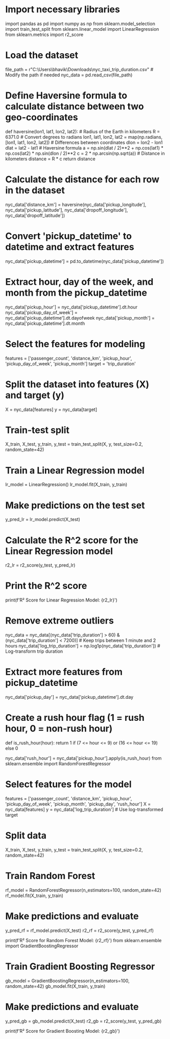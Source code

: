 # Import necessary libraries
import pandas as pd
import numpy as np
from sklearn.model_selection import train_test_split
from sklearn.linear_model import LinearRegression
from sklearn.metrics import r2_score

# Load the dataset
file_path = r"C:\Users\bhavik\Downloads\nyc_taxi_trip_duration.csv"  # Modify the path if needed
nyc_data = pd.read_csv(file_path)

# Define Haversine formula to calculate distance between two geo-coordinates
def haversine(lon1, lat1, lon2, lat2):
    # Radius of the Earth in kilometers
    R = 6371.0
    # Convert degrees to radians
    lon1, lat1, lon2, lat2 = map(np.radians, [lon1, lat1, lon2, lat2])
    # Differences between coordinates
    dlon = lon2 - lon1
    dlat = lat2 - lat1
    # Haversine formula
    a = np.sin(dlat / 2)**2 + np.cos(lat1) * np.cos(lat2) * np.sin(dlon / 2)**2
    c = 2 * np.arcsin(np.sqrt(a))
    # Distance in kilometers
    distance = R * c
    return distance

# Calculate the distance for each row in the dataset
nyc_data['distance_km'] = haversine(nyc_data['pickup_longitude'], nyc_data['pickup_latitude'],
                                    nyc_data['dropoff_longitude'], nyc_data['dropoff_latitude'])

# Convert 'pickup_datetime' to datetime and extract features
nyc_data['pickup_datetime'] = pd.to_datetime(nyc_data['pickup_datetime'])

# Extract hour, day of the week, and month from the pickup_datetime
nyc_data['pickup_hour'] = nyc_data['pickup_datetime'].dt.hour
nyc_data['pickup_day_of_week'] = nyc_data['pickup_datetime'].dt.dayofweek
nyc_data['pickup_month'] = nyc_data['pickup_datetime'].dt.month

# Select the features for modeling
features = ['passenger_count', 'distance_km', 'pickup_hour', 'pickup_day_of_week', 'pickup_month']
target = 'trip_duration'

# Split the dataset into features (X) and target (y)
X = nyc_data[features]
y = nyc_data[target]

# Train-test split
X_train, X_test, y_train, y_test = train_test_split(X, y, test_size=0.2, random_state=42)

# Train a Linear Regression model
lr_model = LinearRegression()
lr_model.fit(X_train, y_train)

# Make predictions on the test set
y_pred_lr = lr_model.predict(X_test)

# Calculate the R^2 score for the Linear Regression model
r2_lr = r2_score(y_test, y_pred_lr)

# Print the R^2 score
print(f'R² Score for Linear Regression Model: {r2_lr}')
# Remove extreme outliers
nyc_data = nyc_data[(nyc_data['trip_duration'] > 60) & (nyc_data['trip_duration'] < 7200)]  # Keep trips between 1 minute and 2 hours
nyc_data['log_trip_duration'] = np.log1p(nyc_data['trip_duration'])  # Log-transform trip duration
# Extract more features from pickup_datetime
nyc_data['pickup_day'] = nyc_data['pickup_datetime'].dt.day

# Create a rush hour flag (1 = rush hour, 0 = non-rush hour)
def is_rush_hour(hour):
    return 1 if (7 <= hour <= 9) or (16 <= hour <= 19) else 0

nyc_data['rush_hour'] = nyc_data['pickup_hour'].apply(is_rush_hour)
from sklearn.ensemble import RandomForestRegressor

# Select features for the model
features = ['passenger_count', 'distance_km', 'pickup_hour', 'pickup_day_of_week', 'pickup_month', 'pickup_day', 'rush_hour']
X = nyc_data[features]
y = nyc_data['log_trip_duration']  # Use log-transformed target

# Split data
X_train, X_test, y_train, y_test = train_test_split(X, y, test_size=0.2, random_state=42)

# Train Random Forest
rf_model = RandomForestRegressor(n_estimators=100, random_state=42)
rf_model.fit(X_train, y_train)

# Make predictions and evaluate
y_pred_rf = rf_model.predict(X_test)
r2_rf = r2_score(y_test, y_pred_rf)

print(f'R² Score for Random Forest Model: {r2_rf}')
from sklearn.ensemble import GradientBoostingRegressor

# Train Gradient Boosting Regressor
gb_model = GradientBoostingRegressor(n_estimators=100, random_state=42)
gb_model.fit(X_train, y_train)

# Make predictions and evaluate
y_pred_gb = gb_model.predict(X_test)
r2_gb = r2_score(y_test, y_pred_gb)

print(f'R² Score for Gradient Boosting Model: {r2_gb}')
